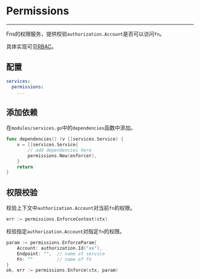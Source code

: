 # Permissions

---

Fns的权限服务，提供校验`authorization.Account`是否可以访问`fn`。

具体实现可见[RBAC](https://github.com/aacfactory/fns-contrib/tree/main/permissions/rbac)。

## 配置
```yaml
services:
  permissions:
    ...
```

## 添加依赖
在`modules/services.go`中的`dependencies`函数中添加。
```go
func dependencies() (v []services.Service) {
	v = []services.Service{
		// add dependencies here
		permissions.New(enforcer),
	}
	return
}
```

## 权限校验
校验上下文中`authorization.Account`对当前`fn`的权限。
```go
err := permissions.EnforceContext(ctx)
```

校验指定`authorization.Account`对指定`fn`的权限。
```go
param := permissions.EnforceParam{
    Account: authorization.Id("xx"),
	Endpoint: "",  // name of service 
	Fn: ""         // name of fn
}
ok, err := permissions.Enforce(ctx, param)
```